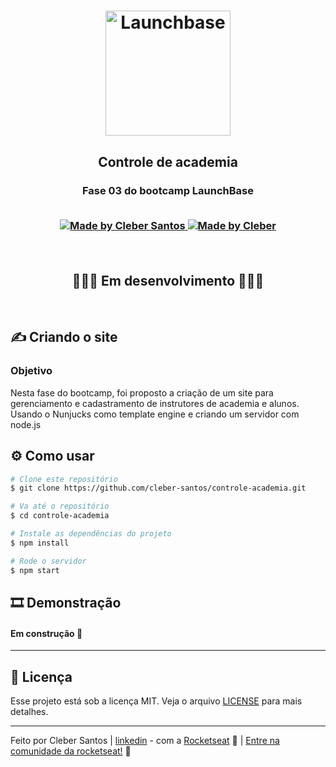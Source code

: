 <h1 align="center">
    <img alt="Launchbase" src="https://storage.googleapis.com/golden-wind/bootcamp-launchbase/logo.png" width="200px" />
</h1>

<h2 align="center">
  Controle de academia
</h2>
<h3 align="center">
  Fase 03 do bootcamp LaunchBase
<br>
<br>  

<p align="center">

  <a href="https://github.com/cleber-santos">
    <img alt="Made by Cleber Santos" src="https://img.shields.io/badge/Made%20by-Cleber Santos-orange?style=flat&logo=github">
  </a>
  <a href="https://www.linkedin.com/in/cleber-rodrigo-santos/">
    <img alt="Made by Cleber" src="https://img.shields.io/badge/LinkedIn-blue?style=flat&logo=linkedin&labelColor=blue">
  </a>

</p>

<br>
<h2 align="center">
🚧👨‍💻  Em desenvolvimento  👨‍💻🚧
</h2>
<br>

## ✍ Criando o site

### Objetivo

Nesta fase do bootcamp, foi proposto a criação de um site para gerenciamento e cadastramento de instrutores de academia e alunos.  
Usando o Nunjucks como template engine e criando um servidor com node.js


## :gear: Como usar
```bash
# Clone este repositório
$ git clone https://github.com/cleber-santos/controle-academia.git

# Va até o repositório
$ cd controle-academia

# Instale as dependências do projeto
$ npm install

# Rode o servidor
$ npm start

```

## :film_strip: Demonstração

#### Em construção 🚧
<!-- ![gif]() -->

---

## :memo: Licença

Esse projeto está sob a licença MIT. Veja o arquivo [LICENSE](/LICENSE) para mais detalhes.

---

Feito por Cleber Santos | [linkedin](https://www.linkedin.com/in/cleber-rodrigo-santos/) - com a [Rocketseat](https://rocketseat.com.br) :rocket: | [Entre na comunidade da rocketseat!](https://discordapp.com/invite/gCRAFhc) :purple_heart:
